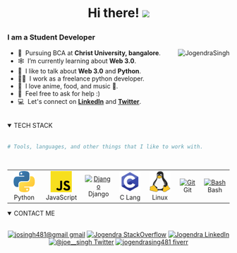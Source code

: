 <!--   ![profile view count](https://komarev.com/ghpvc/?username=Joe-Sin7h&style=flat-square) -->

<!-- markdownlint-disable-next-line -->
<h1 width=100% ><p align=center>Hi there! <img src="https://raw.githubusercontent.com/MartinHeinz/MartinHeinz/master/wave.gif" width="30px"></p>
</h1>

<h3 align="left">I am a Student Developer</h3>

 <a href="#Joe-Sin7h-title">
  <img src="https://github-readme-stats.vercel.app/api?username=joesinghh&show_icons=true&theme=react&count_private=true&include_all_commits=true&hide_border=true" alt="JogendraSingh" align="right" />
</a>

- 🏫 &nbsp;Pursuing BCA at **Christ University, bangalore**.
- 🕸️ &nbsp;I’m currently learning about **Web 3.0**.
- 💬 &nbsp;I like to talk about **Web 3.0** and **Python**.
- 👨‍💼 &nbsp;I work as a freelance python developer.
- 🍓 &nbsp;I love anime, food, and music 🎵.
- 🔮 &nbsp;Feel free to ask for help :)
- 💻 &nbsp;Let's connect on **[LinkedIn]** and **[Twitter]**.

<br>

<details open>
 
<summary style="cursor: pointer;">TECH STACK</summary>
<br>

 ```Python
 # Tools, languages, and other things that I like to work with.
 ```
<div align=left>
<br> 

<table align="center">
  <tr>
    <td align="center" width="96">
      <a href="#joesinghh">
        <img src="./img/Python.png" width="48" height="48" alt="Python" />
      </a>
      <br>Python
    </td>
   <td align="center" width="96">
      <a href="#joesinghh">
        <img src="./img/Javascript.svg" width="48" height="48" alt="JavaScript" />
      </a>
      <br>JavaScript
    </td>
    <td align="center" width="96">
      <a href="#joesinghh">
        <img src="https://cdn.worldvectorlogo.com/logos/django.svg" width="48" height="48" alt="Django" />
      </a>
      <br>Django
    </td>
   <td align="center" width="96"> 
      <a href="#joesinghh" >
        <img src="./img/C.png" width="48" height="48" alt="C" />
      </a>
      <br>C Lang
    </td>
   <td align="center" width="96">
      <a href="#joesinghh" >
        <img src="./img/Linux.svg" width="48" height="48" alt="Linux" />
      </a>
      <br>Linux
    <td align="center" width="96">
      <a href="#joesinghh" >
        <img src="https://upload.wikimedia.org/wikipedia/commons/thumb/3/3f/Git_icon.svg/1200px-Git_icon.svg.png" width="48" height="48" alt="Git" />
      </a>
      <br>Git
    </td>
   <td align="center" width="96">
      <a href="#joesinghh">
        <img src="https://bashlogo.com/img/symbol/png/full_colored_dark.png" width="48" height="48" alt="Bash" />
      </a>
      <br>Bash
    </td>

  </tr>

<!--   <tr>

   
  </tr> -->

</table>

</div>
</details>

<details open>
<summary style="cursor: pointer;">CONTACT ME</summary>
<div align=center>
<br>

[![josingh481@gmail gmail](https://img.shields.io/badge/Gmail-E4405F?style=style=flat-square&logo=gmail&logoColor=red&color=white)](mailto:josingh481@gmail.com)
[![Jogendra StackOverflow](https://img.shields.io/badge/-StackOverflow-D14836?style=style=flat-square&logo=stackoverflow&logoColor=orange&color=red)](https://stackoverflow.com/users/14537080/jogendra?tab=profile)
[![Jogendra LinkedIn](https://img.shields.io/badge/-LinkedIn-D14836?style=style=flat-square&logo=linkedin&logoColor=white&color=blue)](https://www.linkedin.com/in/jogendra-singh-bangalore/)
[![@joe__singh Twitter](https://img.shields.io/badge/-Twitter-informational?style=style=flat-square&logo=twitter&logoColor=white&colorB=00acee)](https://twitter.com/iamjogendra/)
[![jogendrasing481 fiverr](https://img.shields.io/badge/-Fiverr-informational?style=style=flat-square&logo=fiverr&logoColor=white&colorB=1dbf73)](https://fiverr.com/jogendrasing481)
<!-- [![code.with.joe instagram](https://img.shields.io/badge/-INSTAGRAM-informational?style=style=flat-square&logo=instagram&logoColor=white&color=grey)](https://instagram.com/codezeal/) -->
 <!-- [![Code With Joe youtube](https://img.shields.io/badge/-YOUTUBE-informational?style=style=flat-square&logo=youtube&logoColor=white&color=red)](https://www.youtube.com/channel/UCMBs4E6MY4qjEVJBywr7l5Q) -->
</div>
</details>

<!-- <details open>
<summary style="cursor: pointer;">GITHUB STATS</summary>
<br>
<div align=center>
 
[![Jogendra's github activity graph](https://activity-graph.herokuapp.com/graph?username=Joe-Sin7h&hide_border=true)](https://github.com/Joe-Sin7h)
 
 
</div>
</details> -->


[linkedin]: https://www.linkedin.com/in/jogendra-singh-bangalore "LinkedIn"
[twitter]: https://twitter.com/iamjogendra "Twitter"

<!-- GIFs -->
<!--  <img src="https://uploads.scratch.mit.edu/users/avatars/59579291.png" align="right"> -->
<!--  <img src="https://64.media.tumblr.com/43c1972d9db3d346cfb28ec27abed385/tumblr_os8i9xDnKF1ru8sjvo1_250.gif" align='right' height="250px" width="150px">  -->
<!--
Ichigo 
<img src="https://c.tenor.com/MV927m9Xw1UAAAAi/ichigo-kurusaki-hollow.gif" >
 Itachi
<img src="https://uploads.scratch.mit.edu/users/avatars/59579291.png" align="bottom">
<img src="https://uploads.scratch.mit.edu/users/avatars/59579291.png" align="right" height="250px" width="200px">
Sasuke
<img src="https://c.tenor.com/Yu4CqdVSg7gAAAAj/sasuke-sword.gif" align='right'>
wave
<img src="https://raw.githubusercontent.com/MartinHeinz/MartinHeinz/master/wave.gif" width="30px">
-->
